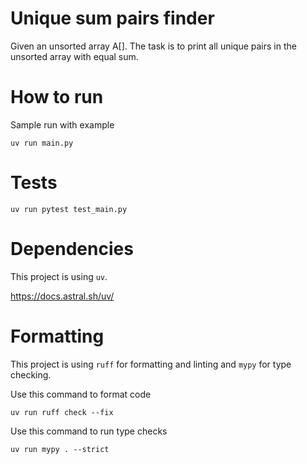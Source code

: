 # Unique sum pairs finder
Given an unsorted array A[]. The task is to print all unique pairs in the unsorted array with equal sum.

# How to run
Sample run with example
```
uv run main.py
```

# Tests
```
uv run pytest test_main.py
```

# Dependencies
This project is using `uv`.

https://docs.astral.sh/uv/

# Formatting
This project is using `ruff` for formatting and linting and `mypy` for type checking.

Use this command to format code
```
uv run ruff check --fix
```

Use this command to run type checks
```
uv run mypy . --strict
```
